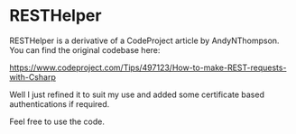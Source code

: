 # RESTHelper

RESTHelper is a derivative of a CodeProject article by AndyNThompson. You can find the original codebase here:

https://www.codeproject.com/Tips/497123/How-to-make-REST-requests-with-Csharp

Well I just refined it to suit my use and added some certificate based authentications if required.

Feel free to use the code.
